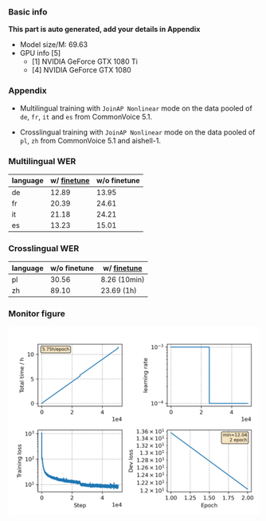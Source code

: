 ### Basic info

**This part is auto generated, add your details in Appendix**

* Model size/M: 69.63
* GPU info \[5\]
  * \[1\] NVIDIA GeForce GTX 1080 Ti
  * \[4\] NVIDIA GeForce GTX 1080

### Appendix

* Multilingual training with `JoinAP Nonlinear` mode on the data pooled of `de`, `fr`, `it` and `es` from CommonVoice 5.1.

* Crosslingual training with `JoinAP Nonlinear` mode on the data pooled of `pl`, `zh` from CommonVoice 5.1 and aishell-1.

### Multilingual WER

|language|w/ [finetune](./Finetune/)|w/o finetune| 
|---|---|---|
|de|12.89|13.95|
|fr|20.39|24.61|
|it|21.18|24.21|
|es|13.23|15.01|

### Crosslingual WER

|language|w/o finetune| w/ [finetune](./Finetune)|
|---|---|---|
|pl|30.56|8.26 (10min)|
|zh|89.10|23.69 (1h)|


### Monitor figure
![monitor](./monitor.png)
